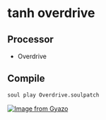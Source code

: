 # tanh overdrive  
## Processor  
- Overdrive  

## Compile  
```bash
soul play Overdrive.soulpatch
```

[![Image from Gyazo](https://i.gyazo.com/8a106ebf98654bc6bc9fd0d755774ccb.png)](https://gyazo.com/8a106ebf98654bc6bc9fd0d755774ccb)  
